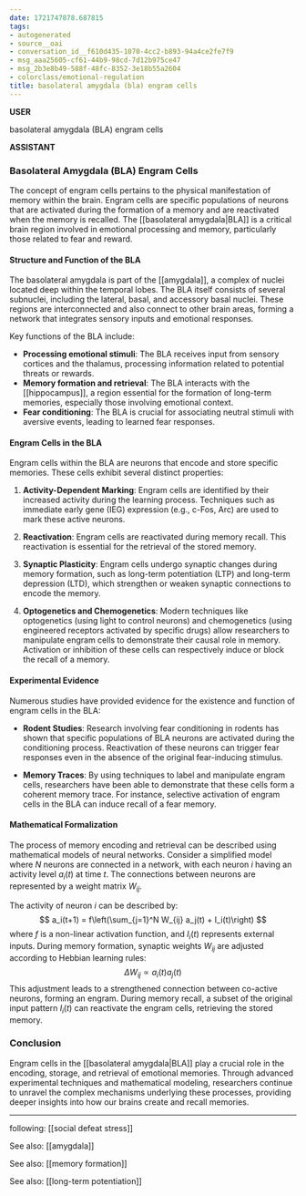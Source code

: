 ```yaml
---
date: 1721747878.687815
tags:
- autogenerated
- source__oai
- conversation_id__f610d435-1070-4cc2-b893-94a4ce2fe7f9
- msg_aaa25605-cf61-44b9-98cd-7d12b975ce47
- msg_2b3e8b49-588f-48fc-8352-3e18b55a2604
- colorclass/emotional-regulation
title: basolateral amygdala (bla) engram cells
---
```


**USER**

basolateral amygdala (BLA) engram cells


**ASSISTANT**

### Basolateral Amygdala (BLA) Engram Cells

The concept of engram cells pertains to the physical manifestation of memory within the brain. Engram cells are specific populations of neurons that are activated during the formation of a memory and are reactivated when the memory is recalled. The [[basolateral amygdala|BLA]] is a critical brain region involved in emotional processing and memory, particularly those related to fear and reward.

#### Structure and Function of the BLA

The basolateral amygdala is part of the [[amygdala]], a complex of nuclei located deep within the temporal lobes. The BLA itself consists of several subnuclei, including the lateral, basal, and accessory basal nuclei. These regions are interconnected and also connect to other brain areas, forming a network that integrates sensory inputs and emotional responses.

Key functions of the BLA include:
- **Processing emotional stimuli**: The BLA receives input from sensory cortices and the thalamus, processing information related to potential threats or rewards.
- **Memory formation and retrieval**: The BLA interacts with the [[hippocampus]], a region essential for the formation of long-term memories, especially those involving emotional context.
- **Fear conditioning**: The BLA is crucial for associating neutral stimuli with aversive events, leading to learned fear responses.

#### Engram Cells in the BLA

Engram cells within the BLA are neurons that encode and store specific memories. These cells exhibit several distinct properties:

1. **Activity-Dependent Marking**: Engram cells are identified by their increased activity during the learning process. Techniques such as immediate early gene (IEG) expression (e.g., c-Fos, Arc) are used to mark these active neurons.
   
2. **Reactivation**: Engram cells are reactivated during memory recall. This reactivation is essential for the retrieval of the stored memory.

3. **Synaptic Plasticity**: Engram cells undergo synaptic changes during memory formation, such as long-term potentiation (LTP) and long-term depression (LTD), which strengthen or weaken synaptic connections to encode the memory.

4. **Optogenetics and Chemogenetics**: Modern techniques like optogenetics (using light to control neurons) and chemogenetics (using engineered receptors activated by specific drugs) allow researchers to manipulate engram cells to demonstrate their causal role in memory. Activation or inhibition of these cells can respectively induce or block the recall of a memory.

#### Experimental Evidence

Numerous studies have provided evidence for the existence and function of engram cells in the BLA:

- **Rodent Studies**: Research involving fear conditioning in rodents has shown that specific populations of BLA neurons are activated during the conditioning process. Reactivation of these neurons can trigger fear responses even in the absence of the original fear-inducing stimulus.
  
- **Memory Traces**: By using techniques to label and manipulate engram cells, researchers have been able to demonstrate that these cells form a coherent memory trace. For instance, selective activation of engram cells in the BLA can induce recall of a fear memory.

#### Mathematical Formalization

The process of memory encoding and retrieval can be described using mathematical models of neural networks. Consider a simplified model where $N$ neurons are connected in a network, with each neuron $i$ having an activity level $a_i(t)$ at time $t$. The connections between neurons are represented by a weight matrix $W_{ij}$.

The activity of neuron $i$ can be described by:
$$
a_i(t+1) = f\left(\sum_{j=1}^N W_{ij} a_j(t) + I_i(t)\right)
$$
where $f$ is a non-linear activation function, and $I_i(t)$ represents external inputs. During memory formation, synaptic weights $W_{ij}$ are adjusted according to Hebbian learning rules:
$$
\Delta W_{ij} \propto a_i(t) a_j(t)
$$
This adjustment leads to a strengthened connection between co-active neurons, forming an engram. During memory recall, a subset of the original input pattern $I_i(t)$ can reactivate the engram cells, retrieving the stored memory.

### Conclusion

Engram cells in the [[basolateral amygdala|BLA]] play a crucial role in the encoding, storage, and retrieval of emotional memories. Through advanced experimental techniques and mathematical modeling, researchers continue to unravel the complex mechanisms underlying these processes, providing deeper insights into how our brains create and recall memories.


---


following: [[social defeat stress]]

See also: [[amygdala]]


See also: [[memory formation]]


See also: [[long-term potentiation]]